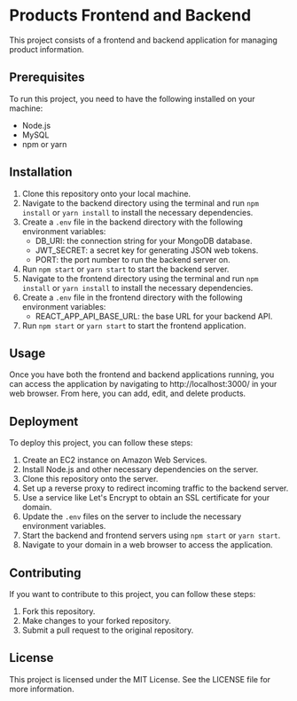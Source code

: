 # Products Frontend and Backend

This project consists of a frontend and backend application for managing product information.

## Prerequisites

To run this project, you need to have the following installed on your machine:

- Node.js
- MySQL
- npm or yarn

## Installation

1. Clone this repository onto your local machine.
2. Navigate to the backend directory using the terminal and run `npm install` or `yarn install` to install the necessary dependencies.
3. Create a `.env` file in the backend directory with the following environment variables:
    - DB_URI: the connection string for your MongoDB database.
    - JWT_SECRET: a secret key for generating JSON web tokens.
    - PORT: the port number to run the backend server on.
4. Run `npm start` or `yarn start` to start the backend server.
5. Navigate to the frontend directory using the terminal and run `npm install` or `yarn install` to install the necessary dependencies.
6. Create a `.env` file in the frontend directory with the following environment variables:
    - REACT_APP_API_BASE_URL: the base URL for your backend API.
7. Run `npm start` or `yarn start` to start the frontend application.

## Usage

Once you have both the frontend and backend applications running, you can access the application by navigating to http://localhost:3000/ in your web browser. From here, you can add, edit, and delete products.

## Deployment

To deploy this project, you can follow these steps:

1. Create an EC2 instance on Amazon Web Services.
2. Install Node.js and other necessary dependencies on the server.
3. Clone this repository onto the server.
4. Set up a reverse proxy to redirect incoming traffic to the backend server.
5. Use a service like Let's Encrypt to obtain an SSL certificate for your domain.
6. Update the `.env` files on the server to include the necessary environment variables.
7. Start the backend and frontend servers using `npm start` or `yarn start`.
8. Navigate to your domain in a web browser to access the application.

## Contributing

If you want to contribute to this project, you can follow these steps:

1. Fork this repository.
2. Make changes to your forked repository.
3. Submit a pull request to the original repository.

## License

This project is licensed under the MIT License. See the LICENSE file for more information.
